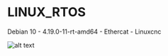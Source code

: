 # LINUX_RTOS
Debian 10 - 4.19.0-11-rt-amd64 - Ethercat - Linuxcnc

![alt text](https://github.com/grotius-cnc/LINUX_RTOS/blob/main/screenshot_800.png)
